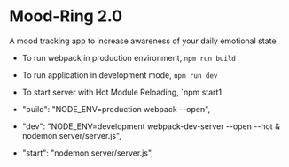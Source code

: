 # Mood-Ring 2.0

A mood tracking app to increase awareness of your daily emotional state

- To run webpack in production environment, `npm run build`
- To run application in development mode, `npm run dev`
- To start server with Hot Module Reloading, `npm start1

- "build": "NODE_ENV=production webpack  --open",
- "dev": "NODE_ENV=development webpack-dev-server  --open --hot & nodemon server/server.js",
- "start": "nodemon server/server.js",
